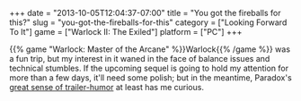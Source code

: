 +++
date = "2013-10-05T12:04:37-07:00"
title = "You got the fireballs for this?"
slug = "you-got-the-fireballs-for-this"
category = ["Looking Forward To It"]
game = ["Warlock II: The Exiled"]
platform = ["PC"]
+++

{{% game "Warlock: Master of the Arcane" %}}Warlock{{% /game %}} was a fun trip, but my interest in it waned in the face of balance issues and technical stumbles.  If the upcoming sequel is going to hold my attention for more than a few days, it'll need some polish; but in the meantime, Paradox's <a href="http://www.joystiq.com/2013/10/04/paradox-interactive-reveals-warlock-2-the-exiled/">great sense of trailer-humor</a> at least has me curious.